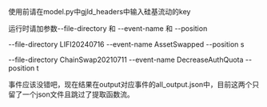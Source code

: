使用前请在model.py中gjld_headers中输入硅基流动的key

运行时请加参数--file-directory 和 --event-name 和 --position

--file-directory LIFI20240716 --event-name AssetSwapped --position s


--file-directory ChainSwap20210711 --event-name DecreaseAuthQuota --position t


事件应该没错吧，现在结果在output对应事件的all_output.json中，目前这两个只留了一个json文件且跳过了提取函数流。
